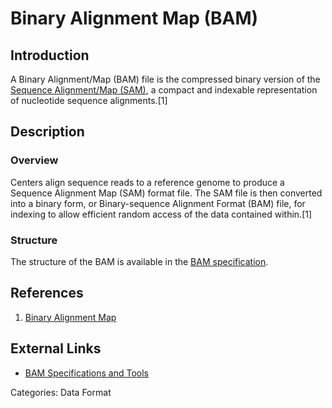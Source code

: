 # Binary Alignment Map (BAM) #
## Introduction ##
A Binary Alignment/Map (BAM) file is the compressed binary version of the [Sequence Alignment/Map (SAM)](https://compbio.soe.ucsc.edu/sam.html|), a compact and indexable representation of nucleotide sequence alignments.[1]
## Description ##
### Overview ###
Centers align sequence reads to a reference genome to produce a Sequence Alignment Map (SAM) format file. The SAM file is then converted into a binary form, or Binary-sequence Alignment Format (BAM) file, for indexing to allow efficient random access of the data contained within.[1]
### Structure ###
The structure of the BAM is available in the [BAM specification](http://samtools.sourceforge.net/).
## References ##
1. [Binary Alignment Map](https://wiki.nci.nih.gov/display/TCGA/Binary+Alignment+Map)

## External Links ##
* [BAM Specifications and Tools](http://samtools.sourceforge.net/)

Categories: Data Format
